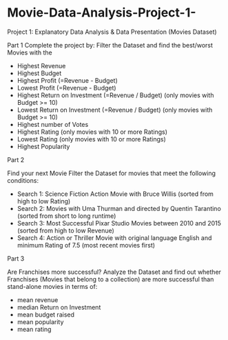 # Movie-Data-Analysis-Project-1-
Project 1: Explanatory Data Analysis &amp; Data Presentation (Movies Dataset) 

Part 1 
Complete the project by: Filter the Dataset and find the best/worst Movies with the

- Highest Revenue
- Highest Budget
- Highest Profit (=Revenue - Budget)
- Lowest Profit (=Revenue - Budget)
- Highest Return on Investment (=Revenue / Budget) (only movies with Budget >= 10)
- Lowest Return on Investment (=Revenue / Budget) (only movies with Budget >= 10)
- Highest number of Votes
- Highest Rating (only movies with 10 or more Ratings)
- Lowest Rating (only movies with 10 or more Ratings)
- Highest Popularity


Part 2 

Find your next Movie
Filter the Dataset for movies that meet the following conditions:
- Search 1: Science Fiction Action Movie with Bruce Willis (sorted from high to low Rating)
- Search 2: Movies with Uma Thurman and directed by Quentin Tarantino (sorted from short to long runtime)
- Search 3: Most Successful Pixar Studio Movies between 2010 and 2015 (sorted from high to low Revenue)
- Search 4: Action or Thriller Movie with original language English and minimum Rating of 7.5 (most recent movies first)


Part 3 


Are Franchises more successful?
Analyze the Dataset and find out whether Franchises (Movies that belong to a collection) are more successful than stand-alone movies in terms of:
- mean revenue
- median Return on Investment
- mean budget raised
- mean popularity
- mean rating

